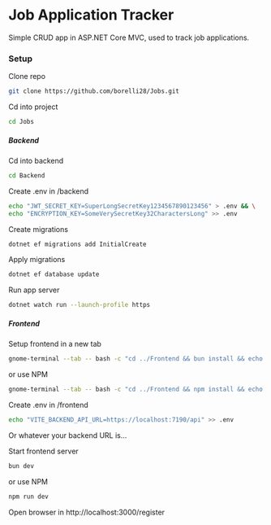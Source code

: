 # Job Application Tracker
Simple CRUD app in ASP.NET Core MVC, used to track job applications.

### Setup
Clone repo
```bash
git clone https://github.com/borelli28/Jobs.git
```

Cd into project
```bash
cd Jobs
```

##### Backend
Cd into backend
```bash
cd Backend
```

Create .env in /backend
```bash
echo "JWT_SECRET_KEY=SuperLongSecretKey1234567890123456" > .env && \
echo "ENCRYPTION_KEY=SomeVerySecretKey32CharactersLong" >> .env
```

Create migrations
```bash
dotnet ef migrations add InitialCreate
```

Apply migrations
```bash
dotnet ef database update
```

Run app server
```bash
dotnet watch run --launch-profile https
```

##### Frontend
Setup frontend in a new tab
```bash
gnome-terminal --tab -- bash -c "cd ../Frontend && bun install && echo 'Frontend setup complete! Starting server...' && bun dev; exec bash"
```
or use NPM
```bash
gnome-terminal --tab -- bash -c "cd ../Frontend && npm install && echo 'Frontend setup complete! Starting server...' && npm run dev; exec bash"
```

Create .env in /frontend
```bash
echo "VITE_BACKEND_API_URL=https://localhost:7190/api" >> .env
```
Or whatever your backend URL is...

Start frontend server
```bash
bun dev
```
or use NPM
```bash
npm run dev
```

Open browser in http://localhost:3000/register